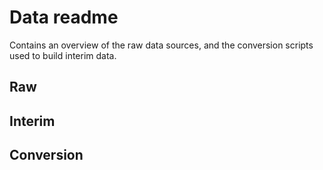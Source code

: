 # Data readme

Contains an overview of the raw data sources, and the conversion scripts used to build interim data.

## Raw

## Interim

## Conversion